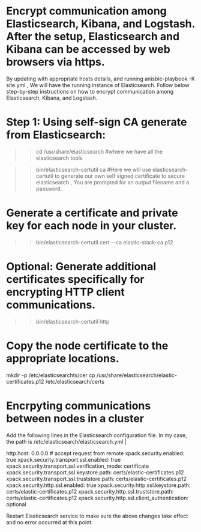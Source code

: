 # Encrypt communication among Elasticsearch, Kibana, and Logstash. After the setup, Elasticsearch and Kibana can be accessed by web browsers via https.
By updating with appropriate hosts details, and running anisble-playbook -K site.yml , We will have the running instance of Elasticsearch.
Follow below step-by-step instructions on how to encrypt communication among Elasticsearch, Kibana, and Logstash.
# Step 1: Using self-sign CA generate from Elasticsearch:
>> cd /usr/share/elasticsearch  #where we have all the elasticsearch tools

>> bin/elasticsearch-certutil ca  #Here we will use elasticsearch-certutil to generate our own self signed certificate to secure elasticsearch , You are prompted for an output filename and a password.

# Generate a certificate and private key for each node in your cluster.
>> bin/elasticsearch-certutil cert --ca elastic-stack-ca.p12

# Optional: Generate additional certificates specifically for encrypting HTTP client communications.
>> bin/elasticsearch-certutil http

# Copy the node certificate to the appropriate locations.
mkdir -p /etc/elasticsearchts/cer
cp /usr/share/elasticsearch/elastic-certificates.p12 /etc/elasticsearch/certs

# Encrpyting communications between nodes in a cluster

Add the following lines in the Elasticsearch configuration file. In my case, the path is /etc/elasticsearch/elasticsearch.yml |

http.host: 0.0.0.0 # accept request from remote
xpack.security.enabled: true
xpack.security.transport.ssl.enabled: true
xpack.security.transport.ssl.verification_mode: certificate
xpack.security.transport.ssl.keystore.path: certs/elastic-certificates.p12
xpack.security.transport.ssl.truststore.path: certs/elastic-certificates.p12
xpack.security.http.ssl.enabled: true
xpack.security.http.ssl.keystore.path: certs/elastic-certificates.p12
xpack.security.http.ssl.truststore.path: certs/elastic-certificates.p12
xpack.security.http.ssl.client_authentication: optional

Restart Elasticsearch service to make sure the above changes take effect and no error occurred at this point.




